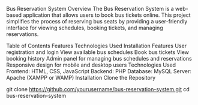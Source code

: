 Bus Reservation System
Overview
The Bus Reservation System is a web-based application that allows users to book bus tickets online. This project simplifies the process of reserving bus seats by providing a user-friendly interface for viewing schedules, booking tickets, and managing reservations.

Table of Contents
Features
Technologies Used
Installation
Features
User registration and login
View available bus schedules
Book bus tickets
View booking history
Admin panel for managing bus schedules and reservations
Responsive design for mobile and desktop users
Technologies Used
Frontend: HTML, CSS, JavaScript
Backend: PHP
Database: MySQL
Server: Apache (XAMPP or WAMP)
Installation
Clone the Repository

git clone https://github.com/yourusername/bus-reservation-system.git
cd bus-reservation-system
